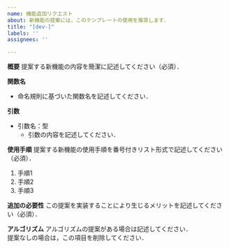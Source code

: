```yaml
---
name: 機能追加リクエスト
about: 新機能の提案には，このテンプレートの使用を推奨します．
title: "[dev-]"
labels: ''
assignees: ''

---
```


**概要**
提案する新機能の内容を簡潔に記述してください（必須）．

**関数名**
* 命名規則に基づいた関数名を記述してください．

**引数**
* 引数名：型
  * 引数の内容を記述してください．

**使用手順**
提案する新機能の使用手順を番号付きリスト形式で記述してください（必須）．
1. 手順1
1. 手順2
1. 手順3

**追加の必要性**
この提案を実装することにより生じるメリットを記述してください（必須）．

**アルゴリズム**
アルゴリズムの提案がある場合は記述してください．   
提案なしの場合は，この項目を削除してください．
